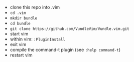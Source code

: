* clone this repo into .vim
* `cd .vim`
* `mkdir bundle`
* `cd bundle`
* `git clone https://github.com/VundleVim/Vundle.vim.git`
* start vim
* within vim: `:PluginInstall`
* exit vim
* compile the command-t plugin (see `:help command-t`)
* restart vim
